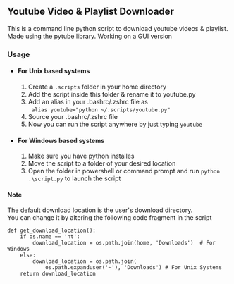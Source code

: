 ## Youtube Video & Playlist Downloader

This is a command line python script to download youtube videos & playlist. Made using the pytube library.
Working on a GUI version

### Usage
- #### For Unix based systems
    1. Create a `.scripts` folder in your home directory 
    2. Add the script inside this folder & rename it to youtube.py
    3. Add an alias in your .bashrc/.zshrc file as<br>
      `  alias youtube="python ~/.scripts/youtube.py" `
    4. Source your .bashrc/.zshrc file
    5. Now you can run the script anywhere by just typing `youtube`

- #### For Windows based systems
	1. Make sure you have python installes
    2. Move the script to a folder of your desired location
	3. Open the folder in powershell or command prompt and run ` python .\script.py ` to launch the script
	

#### Note
The default download location is the user's download directory. <br> 
You can change it by altering the following code fragment in the script
```
def get_download_location():
    if os.name == 'nt':
        download_location = os.path.join(home, 'Downloads')  # For Windows
    else:
        download_location = os.path.join(
            os.path.expanduser('~'), 'Downloads') # For Unix Systems
    return download_location
```
